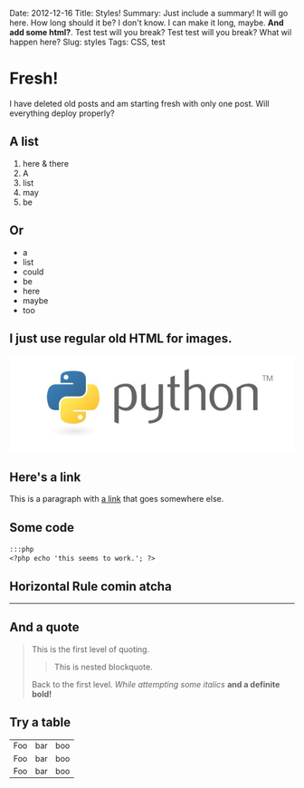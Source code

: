 Date: 2012-12-16 
Title: Styles!
Summary: Just include a summary! It will go here. How long should it be? I don't know. I can make it long, maybe. <strong>And add some html?</strong>. Test test will you break? Test test will you break? What wil happen here?
Slug: styles
Tags: CSS, test

# Fresh!

I have deleted old posts and am starting fresh with only one post. Will everything deploy properly?

## A list

1. here & there
2. A
3. list
4. may
5. be

## Or

- a
- list
- could
- be
- here
- maybe
- too

## I just use regular old HTML for images.

<img src="/static/images/python.jpg" />


## Here's a link

This is a paragraph with [a link](http://whatcheer.com) that goes somewhere else.

## Some code

    :::php
    <?php echo 'this seems to work.'; ?>

## Horizontal Rule comin atcha

- - - 


## And a quote

> This is the first level of quoting.
>
> > This is nested blockquote.
>
> Back to the first level. *While attempting some italics* **and a definite bold!**

## Try a table

<table>
    <tr>
        <td>Foo</td><td>bar</td><td>boo</td>
    </tr>
    <tr>
        <td>Foo</td><td>bar</td><td>boo</td>
    </tr>
    <tr>    
        <td>Foo</td><td>bar</td><td>boo</td>
    </tr>
</table>
